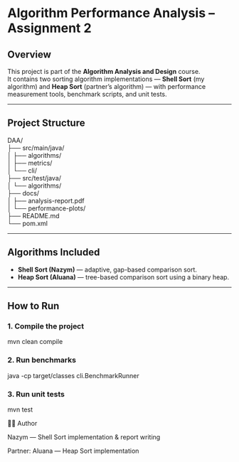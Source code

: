 # Algorithm Performance Analysis – Assignment 2

## Overview
This project is part of the **Algorithm Analysis and Design** course.  
It contains two sorting algorithm implementations — **Shell Sort** (my algorithm) and **Heap Sort** (partner’s algorithm) — with performance measurement tools, benchmark scripts, and unit tests.

---

## Project Structure
DAA/ <br>
├── src/main/java/<br>
│ ├── algorithms/ <br>
│ ├── metrics/ <br>
│ └── cli/ <br>
├── src/test/java/ <br>
│ └── algorithms/ <br>
├── docs/<br>
│ ├── analysis-report.pdf <br>
│ └── performance-plots/ <br>
├── README.md <br>
└── pom.xml <br>


---

## Algorithms Included
- **Shell Sort (Nazym)** — adaptive, gap-based comparison sort.
- **Heap Sort (Aluana)** — tree-based comparison sort using a binary heap.

---

## How to Run

### 1. Compile the project

 mvn clean compile
### 2. Run benchmarks
java -cp target/classes cli.BenchmarkRunner

### 3. Run unit tests
mvn test

👩‍💻 Author

Nazym — Shell Sort implementation & report writing

Partner: Aluana — Heap Sort implementation